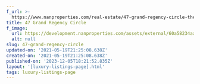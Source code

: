 ```yaml
---
f_url: >-
  https://www.nanproperties.com/real-estate/47-grand-regency-circle-the-woodlands-tx-77382/9422190/96767153
title: 47 Grand Regency Circle
f_image:
  url: https://development.nanproperties.com/assets/external/60a58234aa881e41b1bb751c_img-1.jpeg
  alt: null
slug: 47-grand-regency-circle
updated-on: '2021-05-19T21:25:08.638Z'
created-on: '2021-05-19T21:25:08.638Z'
published-on: '2023-12-05T18:21:52.835Z'
layout: '[luxury-listings-page].html'
tags: luxury-listings-page
---
```




